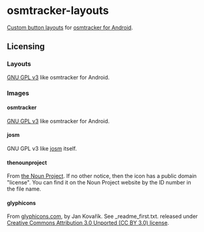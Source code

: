 # osmtracker-layouts

[Custom button layouts](http://code.google.com/p/osmtracker-android/wiki/CustomButtonsLayouts) for [osmtracker for Android](http://code.google.com/p/osmtracker-android/).

## Licensing

### Layouts

[GNU GPL v3](http://www.gnu.org/licenses/gpl.html) like osmtracker for Android.

### Images

#### osmtracker

[GNU GPL v3](http://www.gnu.org/licenses/gpl.html) like osmtracker for Android.

#### josm

GNU GPL v3 like [josm](http://josm.openstreetmap.de/) itself.

#### thenounproject

From [the Noun Project](http://thenounproject.com/). If no other notice, then the icon has a public domain "license". You can find it on the Noun Project website by the ID number in the file name.

#### glyphicons

From [glyphicons.com](http://glyphicons.com/), by Jan Kovařík. See _readme_first.txt. released under [Creative Commons Attribution 3.0 Unported (CC BY 3.0) license](http://creativecommons.org/licenses/by/3.0/deed.en).
